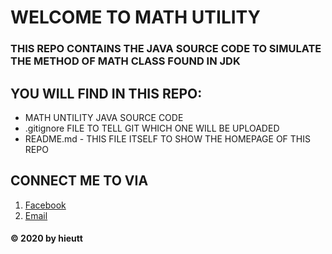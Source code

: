 # WELCOME TO MATH UTILITY

### THIS REPO CONTAINS THE JAVA SOURCE CODE TO SIMULATE THE METHOD OF MATH CLASS FOUND IN JDK

## YOU WILL FIND IN THIS REPO:
* MATH UNTILITY JAVA SOURCE CODE
* .gitignore FILE TO TELL GIT WHICH ONE WILL BE UPLOADED
* README.md - THIS FILE ITSELF TO SHOW THE HOMEPAGE OF THIS REPO

## CONNECT ME TO VIA
1. [Facebook](http://facebook.com/trantronghieu9999)
2. [Email](mailto:tronghieu6666@gmail.com)

#### © 2020 by hieutt